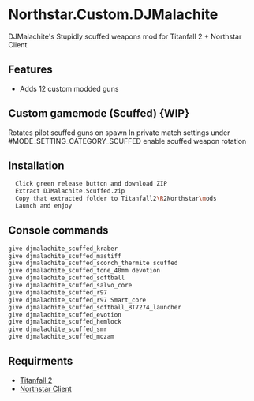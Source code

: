 
# Northstar.Custom.DJMalachite

DJMalachite's Stupidly scuffed weapons mod for Titanfall 2 + Northstar Client


## Features

- Adds 12 custom modded guns

## Custom gamemode (Scuffed) {WIP}

Rotates pilot scuffed guns on spawn
In private match settings under #MODE_SETTING_CATEGORY_SCUFFED enable scuffed weapon rotation


## Installation



```bash
  Click green release button and download ZIP
  Extract DJMalachite.Scuffed.zip
  Copy that extracted folder to Titanfall2\R2Northstar\mods
  Launch and enjoy
```
    
## Console commands

```bash
give djmalachite_scuffed_kraber
give djmalachite_scuffed_mastiff
give djmalachite_scuffed_scorch_thermite scuffed
give djmalachite_scuffed_tone_40mm devotion
give djmalachite_scuffed_softball 
give djmalachite_scuffed_salvo_core
give djmalachite_scuffed_r97
give djmalachite_scuffed_r97 Smart_core
give djmalachite_scuffed_softball_BT7274_launcher
give djmalachite_scuffed_evotion
give djmalachite_scuffed_hemlock
give djmalachite_scuffed_smr
give djmalachite_scuffed_mozam
```
## Requirments

 - [Titanfall 2](https://www.ea.com/en-gb/games/titanfall/titanfall-2)
 - [Northstar Client](https://github.com/R2Northstar)

